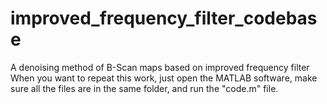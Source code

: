 # improved_frequency_filter_codebase
A denoising method of B-Scan maps based on improved frequency filter
When you want to repeat this work, just open the MATLAB software, make sure all the files are in the same folder, and run the "code.m" file.

